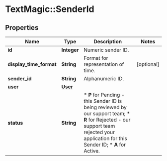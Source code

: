 # TextMagic::SenderId

## Properties
Name | Type | Description | Notes
------------ | ------------- | ------------- | -------------
**id** | **Integer** | Numeric sender ID. | 
**display_time_format** | **String** | Format for representation of time. | [optional] 
**sender_id** | **String** | Alphanumeric ID. | 
**user** | [**User**](User.md) |  | 
**status** | **String** | *   **P** for Pending - this Sender ID is being reviewed by our support team; *   **R** for Rejected - our support team rejected your application for this Sender ID; *   **A** for Active.  | 


